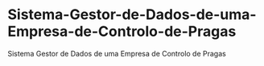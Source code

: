 # Sistema-Gestor-de-Dados-de-uma-Empresa-de-Controlo-de-Pragas
Sistema Gestor de Dados de uma Empresa de Controlo de Pragas
